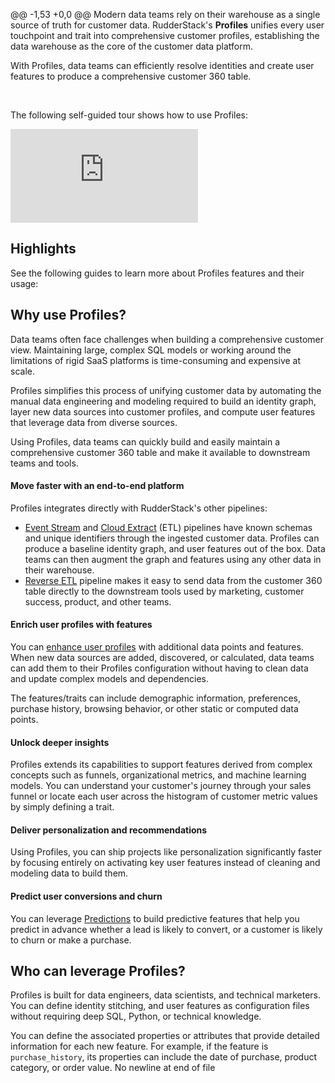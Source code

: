 @@ -1,53 +0,0 @@
Modern data teams rely on their warehouse as a single source of truth for customer data. RudderStack's **Profiles** unifies every user touchpoint and trait into comprehensive customer profiles, establishing the data warehouse as the core of the customer data platform.

With Profiles, data teams can efficiently resolve identities and create user features to produce a comprehensive customer 360 table.


<br />

The following self-guided tour shows how to use Profiles:

<div style={{ position: 'relative', paddingBottom: 'calc(68.98305084745763% + 41px)', height: 0}}><iframe src="https://demo.arcade.software/OAaJFyRn1pkMru7HVJr3?embed" title="QuickStart Profiles" frameborder="0" loading="lazy" allowFullScreen style={{"position":"absolute","top":"0","left":"0","width":"100%","height":"100%","colorScheme":"light"}}></iframe></div>

## Highlights

See the following guides to learn more about Profiles features and their usage:

## Why use Profiles?

Data teams often face challenges when building a comprehensive customer view. Maintaining large, complex SQL models or working around the limitations of rigid SaaS platforms is time-consuming and expensive at scale.

Profiles simplifies this process of unifying customer data by automating the manual data engineering and modeling required to build an identity graph, layer new data sources into customer profiles, and compute user features that leverage data from diverse sources.

Using Profiles, data teams can quickly build and easily maintain a comprehensive customer 360 table and make it available to downstream teams and tools.

#### Move faster with an end-to-end platform

Profiles integrates directly with RudderStack's other pipelines:

- [Event Stream]("/sources/event-streams/") and [Cloud Extract]("/sources/extract/") (ETL) pipelines have known schemas and unique identifiers through the ingested customer data. Profiles can produce a baseline identity graph, and user features out of the box. Data teams can then augment the graph and features using any other data in their warehouse.
- [Reverse ETL]("/sources/reverse-etl/") pipeline makes it easy to send data from the customer 360 table directly to the downstream tools used by marketing, customer success, product, and other teams.

#### Enrich user profiles with features

You can [enhance user profiles]("/profiles/core-concepts/feature-development.md") with additional data points and features. When new data sources are added, discovered, or calculated, data teams can add them to their Profiles configuration without having to clean data and update complex models and dependencies.

The features/traits can include demographic information, preferences, purchase history, browsing behavior, or other static or computed data points.

#### Unlock deeper insights

Profiles extends its capabilities to support features derived from complex concepts such as funnels, organizational metrics, and machine learning models. You can understand your customer's journey through your sales funnel or locate each user across the histogram of customer metric values by simply defining a trait.

#### Deliver personalization and recommendations

Using Profiles, you can ship projects like personalization significantly faster by focusing entirely on activating key user features instead of cleaning and modeling data to build them.

#### Predict user conversions and churn

You can leverage [Predictions]('/profiles/predictions/_index.md) to build predictive features that help you predict in advance whether a lead is likely to convert, or a customer is likely to churn or make a purchase.

## Who can leverage Profiles?

Profiles is built for data engineers, data scientists, and technical marketers. You can define identity stitching, and user features as configuration files without requiring deep SQL, Python, or technical knowledge.

You can define the associated properties or attributes that provide detailed information for each new feature. For example, if the feature is `purchase_history`, its properties can include the date of purchase, product category, or order value.
No newline at end of file
